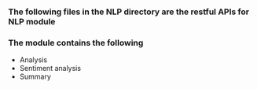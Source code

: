 ### The following files in the NLP directory are the restful APIs for NLP module
### The module contains the following
* Analysis
* Sentiment analysis
* Summary